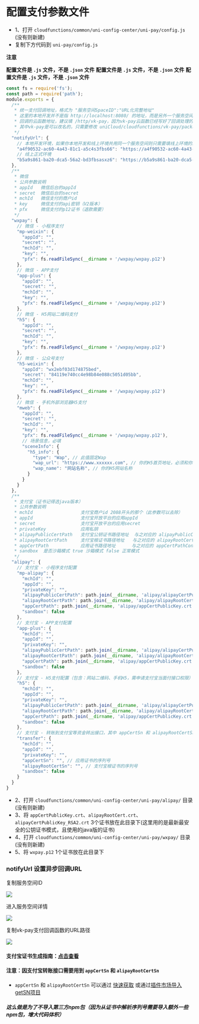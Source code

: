 # 配置支付参数文件

* 1、打开 `cloudfunctions/common/uni-config-center/uni-pay/config.js` (没有则新建)
* 复制下方代码到 `uni-pay/config.js`

**注意**

**配置文件是 `.js` 文件，不是 `.json` 文件**
**配置文件是 `.js` 文件，不是 `.json` 文件**
**配置文件是 `.js` 文件，不是 `.json` 文件**

```js
const fs = require('fs');
const path = require('path');
module.exports = {
  /**
   * 统一支付回调地址，格式为 "服务空间SpaceID":"URL化完整地址"
   * 这里的本地开发并不是指 http://localhost:8080/ 的地址，而是另外一个服务空间的ULR化地址（如果你本地开发和线上环境共用同一个服务空间则只需要填线上环境的即可）
   * 回调的云函数地址，建议填 /http/vk-pay，因为vk-pay云函数已经写好了回调处理的逻辑，否则你需要自己写全部的回调逻辑。
   * 其中vk-pay是可以改名的，只需要修改 uniCloud/cloudfunctions/vk-pay/package.json 文件中的 "path": "/http/vk-pay", 把 /http/vk-pay 改成 /http/xxxx 即可(需要重新上传云函数vk-pay)。
   */
  "notifyUrl": {
    // 本地开发环境，如果你本地开发和线上环境共用同一个服务空间则只需要填线上环境的即可
    "a4f90532-ac60-4a43-81c1-a5c4s3fbs66": "https://a4f90532-ac60-4a43-81c1-a5c4s3fbs66.bspapp.com/http/vk-pay",
    // 线上正式环境
    "b5a9s861-ba20-dca5-56a2-bd3fbsasxz6": "https://b5a9s861-ba20-dca5-56a2-bd3fbsasxz6.bspapp.com/http/vk-pay"
  },
  /**
   * 微信
   * 公共参数说明
   * appId   微信后台的appId
   * secret  微信后台的secret
   * mchId   微信支付的商户id
   * key     微信支付的api密钥（V2版本）
   * pfx     微信支付的p12证书（退款需要）
   */
  "wxpay": {
    // 微信 - 小程序支付
    "mp-weixin": {
      "appId": "",
      "secret": "",
      "mchId": "",
      "key": "",
      "pfx": fs.readFileSync(__dirname + '/wxpay/wxpay.p12')
    },
    // 微信 - APP支付
    "app-plus": {
      "appId": "",
      "secret": "",
      "mchId": "",
      "key": "",
      "pfx": fs.readFileSync(__dirname + '/wxpay/wxpay.p12')
    },
    // 微信 - H5网站二维码支付
    "h5": {
      "appId": "",
      "secret": "",
      "mchId": "",
      "key": "",
      "pfx": fs.readFileSync(__dirname + '/wxpay/wxpay.p12')
    },
    // 微信 - 公众号支付
    "h5-weixin": {
      "appId": "wx2ebf03d174875bed",
      "secret": "84119e740cc4e98b84e088c5051d05bb",
      "mchId": "",
      "key": "",
      "pfx": fs.readFileSync(__dirname + '/wxpay/wxpay.p12')
    },
    // 微信 - 手机外部浏览器H5支付
    "mweb": {
      "appId": "",
      "secret": "",
      "mchId": "",
      "key": "",
      "pfx": fs.readFileSync(__dirname + '/wxpay/wxpay.p12'),
      // 场景信息，必填
      "sceneInfo": {
        "h5_info": {
          "type": "Wap", // 此值固定Wap
          "wap_url": "https://www.xxxxxx.com", // 你的H5首页地址，必须和你发起支付的页面的域名一致。
          "wap_name": "网站名称", // 你的H5网站名称
        }
      }
    }
  },
  /**
   * 支付宝（证书记得选java版本）
   * 公共参数说明
   * mchId                  支付宝商户id 2088开头的那个（此参数可以去除）
   * appId                  支付宝开放平台的应用appId
   * secret                 支付宝开放平台的应用secret
   * privateKey             应用私钥
   * alipayPublicCertPath   支付宝公钥证书路径地址  与之对应的 alipayPublicCertContent 为支付宝公钥证书内容（值可以是字符串也可以是Buffer）
   * alipayRootCertPath     支付宝根证书路径地址   与之对应的 alipayRootCertContent 为支付宝根证书内容（值可以是字符串也可以是Buffer）
   * appCertPath            应用证书路径地址      与之对应的 appCertPathContent 为应用证书内容（值可以是字符串也可以是Buffer）
   * sandbox  是否沙箱模式 true 沙箱模式 false 正常模式
   */
  "alipay": {
    // 支付宝 - 小程序支付配置
    "mp-alipay": {
      "mchId": "",
      "appId": "",
      "privateKey": "",
      "alipayPublicCertPath": path.join(__dirname, 'alipay/alipayCertPublicKey_RSA2.crt'),
      "alipayRootCertPath": path.join(__dirname, 'alipay/alipayRootCert.crt'),
      "appCertPath": path.join(__dirname, 'alipay/appCertPublicKey.crt'),
      "sandbox": false
    },
    // 支付宝 - APP支付配置
    "app-plus": {
      "mchId": "",
      "appId": "",
      "privateKey": "",
      "alipayPublicCertPath": path.join(__dirname, 'alipay/alipayCertPublicKey_RSA2.crt'),
      "alipayRootCertPath": path.join(__dirname, 'alipay/alipayRootCert.crt'),
      "appCertPath": path.join(__dirname, 'alipay/appCertPublicKey.crt'),
      "sandbox": false
    },
    // 支付宝 - H5支付配置（包含：网站二维码、手机H5，需申请支付宝当面付接口权限）
    "h5": {
      "mchId": "",
      "appId": "",
      "privateKey": "",
      "alipayPublicCertPath": path.join(__dirname, 'alipay/alipayCertPublicKey_RSA2.crt'),
      "alipayRootCertPath": path.join(__dirname, 'alipay/alipayRootCert.crt'),
      "appCertPath": path.join(__dirname, 'alipay/appCertPublicKey.crt'),
      "sandbox": false
    },
    // 支付宝 - 转账到支付宝等资金转出接口，其中 appCertSn 和 alipayRootCertSn 通过工具获取
    "transfer": {
      "mchId": "",
      "appId": "",
      "privateKey": "",
      "appCertSn": "", // 应用证书的序列号
      "alipayRootCertSn": "", // 支付宝根证书的序列号
      "sandbox": false
    }
  }
}
```
* 2、打开 `cloudfunctions/common/uni-config-center/uni-pay/alipay/` 目录 (没有则新建)
* 3、将 `appCertPublicKey.crt`、`alipayRootCert.crt`、`alipayCertPublicKey_RSA2.crt` 3个证书放在此目录下(这里用的是最新最安全的公钥证书模式，且使用的java版的证书)
* 4、打开 `cloudfunctions/common/uni-config-center/uni-pay/wxpay/` 目录 (没有则新建)
* 5、将 `wxpay.p12` 1个证书放在此目录下

### notifyUrl 设置异步回调URL

复制服务空间ID

<img class="preview" src="https://vkceyugu.cdn.bspapp.com/VKCEYUGU-cf0c5e69-620c-4f3c-84ab-f4619262939f/4948f2d1-1a6e-414f-88eb-93642c92debf.png"/>

进入服务空间详情

<img class="preview" src="https://vkceyugu.cdn.bspapp.com/VKCEYUGU-cf0c5e69-620c-4f3c-84ab-f4619262939f/3aa0ccbf-8f53-45ad-ac4e-bb861fd0fb42.png"/>

复制vk-pay支付回调函数的URL路径

<img class="preview" src="https://vkceyugu.cdn.bspapp.com/VKCEYUGU-cf0c5e69-620c-4f3c-84ab-f4619262939f/0a3398cd-a3aa-40fa-9078-622951a697de.png"/>

#### 支付宝证书生成指南：[点击查看](https://opendocs.alipay.com/open/291/105971)

#### 注意：因支付宝转账接口需要用到 `appCertSn` 和 `alipayRootCertSn`

* `appCertSn` 和 `alipayRootCertSn` 可以通过 [快速获取](https://vkunicloud.fsq.pub/getCertSn/#/) 或通过[插件市场导入getSN项目](https://ext.dcloud.net.cn/plugin?name=vk-get-cert-sn)

##### 这么做是为了不导入第三方npm包（因为从证书中解析序列号需要导入额外一些npm包，增大代码体积）

